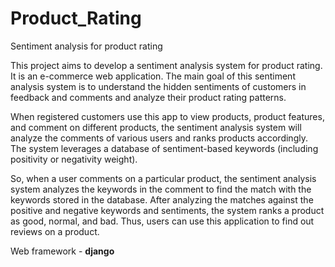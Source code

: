 # Product_Rating
Sentiment analysis for product rating

This project aims to develop a sentiment analysis system for product rating. It is an e-commerce web application. The main goal of this sentiment analysis system is to understand the hidden sentiments of customers in feedback and comments and analyze their product rating patterns. 

When registered customers use this app to view products, product features, and comment on different products, the sentiment analysis system will analyze the comments of various users and ranks products accordingly. The system leverages a database of sentiment-based keywords (including positivity or negativity weight).

So, when a user comments on a particular product, the sentiment analysis system analyzes the keywords in the comment to find the match with the keywords stored in the database. After analyzing the matches against the positive and negative keywords and sentiments, the system ranks a product as good, normal, and bad. Thus, users can use this application to find out reviews on a product.

Web framework - **django**
